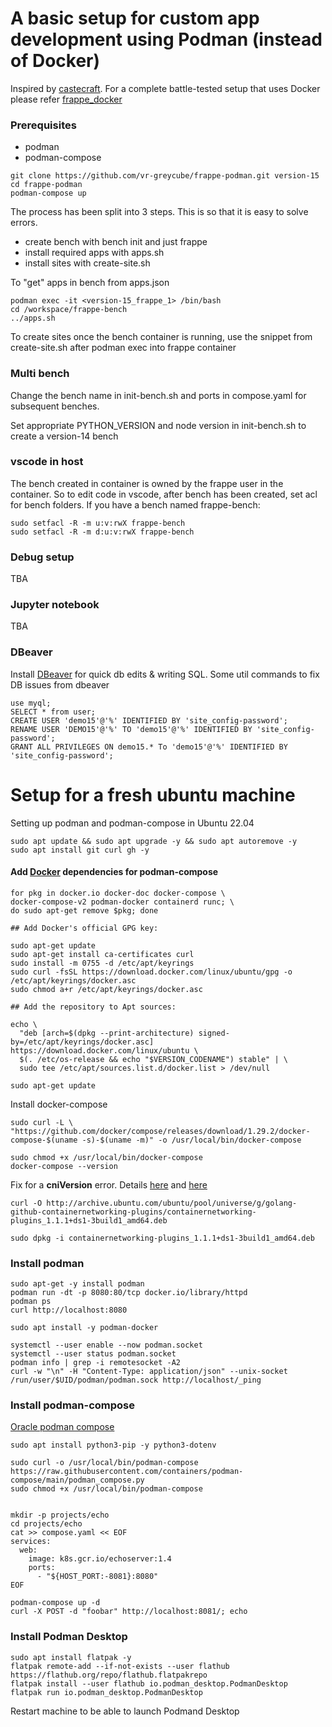 # A basic setup for custom app development using Podman (instead of Docker)

Inspired by [castecraft](https://github.com/castlecraft/custom_containers). For a complete battle-tested setup that uses Docker please refer [frappe_docker](https://github.com/frappe/frappe_docker.git)

### Prerequisites
- podman
- podman-compose

```
git clone https://github.com/vr-greycube/frappe-podman.git version-15
cd frappe-podman
podman-compose up
```
The process has been split into 3 steps. This is so that it is easy to solve errors.
- create bench with bench init and just frappe
- install required apps with apps.sh
- install sites with create-site.sh

To "get" apps in bench from apps.json
```
podman exec -it <version-15_frappe_1> /bin/bash
cd /workspace/frappe-bench
../apps.sh
```
To create sites once the bench container is running, use the snippet from create-site.sh after podman exec into frappe container

### Multi bench
Change the bench name in init-bench.sh and ports in compose.yaml for subsequent benches.

Set appropriate PYTHON_VERSION and node version in init-bench.sh to create a version-14 bench

### vscode in host
The bench created in container is owned by the frappe user in the container. So to edit code in vscode, after bench has been created, set acl for bench folders. If you have a bench named frappe-bench:
```
sudo setfacl -R -m u:v:rwX frappe-bench
sudo setfacl -R -m d:u:v:rwX frappe-bench
```

### Debug setup
TBA

### Jupyter notebook
TBA

### DBeaver

Install [DBeaver](https://dbeaver.io/) for quick db edits & writing SQL. Some util commands to fix DB issues from dbeaver
```
use myql;
SELECT * from user;
CREATE USER 'demo15'@'%' IDENTIFIED BY 'site_config-password';
RENAME USER 'DEMO15'@'%' TO 'demo15'@'%' IDENTIFIED BY 'site_config-password';
GRANT ALL PRIVILEGES ON demo15.* To 'demo15'@'%' IDENTIFIED BY 'site_config-password';
```


# Setup for a fresh ubuntu machine
Setting up podman and podman-compose in Ubuntu 22.04

```
sudo apt update && sudo apt upgrade -y && sudo apt autoremove -y
sudo apt install git curl gh -y
```

#### Add [Docker](https://docs.docker.com/engine/install/ubuntu/) dependencies for podman-compose

```
for pkg in docker.io docker-doc docker-compose \
docker-compose-v2 podman-docker containerd runc; \
do sudo apt-get remove $pkg; done

## Add Docker's official GPG key:

sudo apt-get update
sudo apt-get install ca-certificates curl
sudo install -m 0755 -d /etc/apt/keyrings
sudo curl -fsSL https://download.docker.com/linux/ubuntu/gpg -o /etc/apt/keyrings/docker.asc
sudo chmod a+r /etc/apt/keyrings/docker.asc

## Add the repository to Apt sources:

echo \
  "deb [arch=$(dpkg --print-architecture) signed-by=/etc/apt/keyrings/docker.asc] https://download.docker.com/linux/ubuntu \
  $(. /etc/os-release && echo "$VERSION_CODENAME") stable" | \
  sudo tee /etc/apt/sources.list.d/docker.list > /dev/null

sudo apt-get update
```

Install docker-compose
```
sudo curl -L \
"https://github.com/docker/compose/releases/download/1.29.2/docker-compose-$(uname -s)-$(uname -m)" -o /usr/local/bin/docker-compose

sudo chmod +x /usr/local/bin/docker-compose
docker-compose --version
```

Fix for a **cniVersion** error. Details [here](bugs://https.launchpad.net/ubuntu/+source/libpod/+bug/2024394) and [here](https://www.reddit.com/r/podman/comments/14f6frv/podman_automatically_sets_cniversion_100_instead/?rdt=34749)
```
curl -O http://archive.ubuntu.com/ubuntu/pool/universe/g/golang-github-containernetworking-plugins/containernetworking-plugins_1.1.1+ds1-3build1_amd64.deb

sudo dpkg -i containernetworking-plugins_1.1.1+ds1-3build1_amd64.deb
```

### Install podman
```
sudo apt-get -y install podman
podman run -dt -p 8080:80/tcp docker.io/library/httpd
podman ps
curl http://localhost:8080

sudo apt install -y podman-docker

systemctl --user enable --now podman.socket
systemctl --user status podman.socket
podman info | grep -i remotesocket -A2
curl -w "\n" -H "Content-Type: application/json" --unix-socket /run/user/$UID/podman/podman.sock http://localhost/_ping
```

### Install podman-compose

[Oracle podman compose](https://docs.oracle.com/en/learn/ol-podman-compose/#run-podman-compose)
```
sudo apt install python3-pip -y python3-dotenv

sudo curl -o /usr/local/bin/podman-compose https://raw.githubusercontent.com/containers/podman-compose/main/podman_compose.py
sudo chmod +x /usr/local/bin/podman-compose


mkdir -p projects/echo
cd projects/echo
cat >> compose.yaml << EOF
services:
  web:
    image: k8s.gcr.io/echoserver:1.4
    ports:
      - "${HOST_PORT:-8081}:8080"
EOF

podman-compose up -d
curl -X POST -d "foobar" http://localhost:8081/; echo
```


### Install Podman Desktop
```
sudo apt install flatpak -y
flatpak remote-add --if-not-exists --user flathub https://flathub.org/repo/flathub.flatpakrepo
flatpak install --user flathub io.podman_desktop.PodmanDesktop
flatpak run io.podman_desktop.PodmanDesktop
```

Restart machine to be able to launch Podmand Desktop